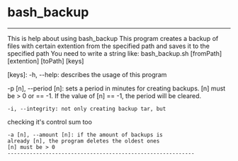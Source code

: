 # bash_backup
-----------------------------------------------------------
This is help about using bash_backup
This program creates a backup of files with certain extention 
from the specified path and saves it to the specified path
You need to write a string like:
bash_backup.sh [fromPath] [extention] [toPath] [keys]

[keys]:
  -h, --help: describes the usage of this program
	
  -p [n], --period [n]: sets a period in minutes for
	creating backups. [n] must be > 0 or == -1. If the
	value of [n] == -1, the period will be cleared.
	
	-i, --integrity: not only creating backup tar, but
  checking it's control sum too
  
	-a [n], --amount [n]: if the amount of backups is
	already [n], the program deletes the oldest ones
	[n] must be > 0
	-----------------------------------------------------------
